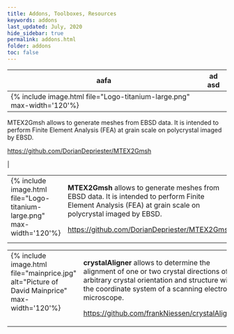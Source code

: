 ```yaml
---
title: Addons, Toolboxes, Resources
keywords: addons
last_updated: July, 2020
hide_sidebar: true
permalink: addons.html
folder: addons
toc: false
---
```


|  aafa |  ad asd |
|-------|---------|
| {% include image.html file="Logo-titanium-large.png" max-width='120'%}|
MTEX2Gmsh</b> allows to generate meshes from EBSD data. It is intended to perform Finite Element Analysis (FEA) at grain scale on polycrystal imaged by EBSD.</p>
  <p> <a href="github.com/DorianDepriester/MTEX2Gmsh"><span class="glyphicon glyphicon-home"></span>https://github.com/DorianDepriester/MTEX2Gmsh</a></p>|

<div class='row'>
<table border='0' cellpadding='10'><tr>
<td width="140" valign="top">
  {% include image.html file="Logo-titanium-large.png" max-width='120'%}
</td><td valign="top">
  <p><b>MTEX2Gmsh</b> allows to generate meshes from EBSD data. It is intended to perform Finite Element Analysis (FEA) at grain scale on polycrystal imaged by EBSD.</p>
  <p> <a href="github.com/DorianDepriester/MTEX2Gmsh"><span class="glyphicon glyphicon-home"></span>https://github.com/DorianDepriester/MTEX2Gmsh</a></p>
</td>
</tr></table>
</div>

<div class='row'>
<table border='0' cellpadding='10'><tr>
<td width="140" valign="top">
  {% include image.html file="mainprice.jpg" alt="Picture of David Mainprice" max-width='120'%}
</td><td valign="top">
  <p><b>crystalAligner</b> allows to determine the alignment of one or two crystal directions
  of arbitrary crystal orientation and structure with the coordinate system of a scanning electron microscope.</p>
  <p>
  <p> <a href="github.com/frankNiessen/crystalAligner"><span class="glyphicon glyphicon-home"></span> https://github.com/frankNiessen/crystalAligner</a></p>
  </p>
</td>
</tr></table>
</div>



</div>
